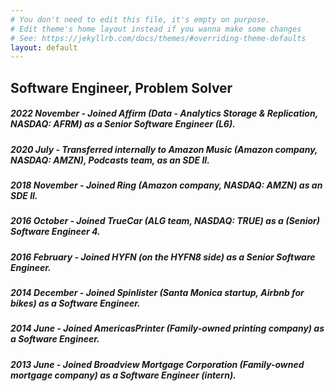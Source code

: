 ```yaml
---
# You don't need to edit this file, it's empty on purpose.
# Edit theme's home layout instead if you wanna make some changes
# See: https://jekyllrb.com/docs/themes/#overriding-theme-defaults
layout: default
---
```


<title>Software Engineer</title>

## Software Engineer, Problem Solver

##### 2022 November - Joined Affirm (Data - Analytics Storage & Replication, NASDAQ: AFRM) as a Senior Software Engineer (L6). 

##### 2020 July - Transferred internally to Amazon Music (Amazon company, NASDAQ: AMZN), Podcasts team, as an SDE II.

##### 2018 November - Joined Ring (Amazon company, NASDAQ: AMZN) as an SDE II.

##### 2016 October - Joined TrueCar (ALG team, NASDAQ: TRUE) as a (Senior) Software Engineer 4.

##### 2016 February - Joined HYFN (on the HYFN8 side) as a Senior Software Engineer.

##### 2014 December - Joined Spinlister (Santa Monica startup, Airbnb for bikes) as a Software Engineer.

##### 2014 June - Joined AmericasPrinter (Family-owned printing company) as a Software Engineer.

##### 2013 June - Joined Broadview Mortgage Corporation (Family-owned mortgage company) as a Software Engineer (intern).
